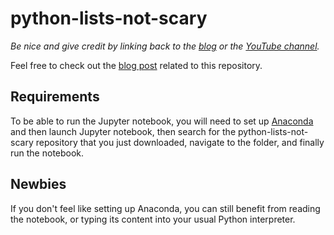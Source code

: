 # python-lists-not-scary

*Be nice and give credit by linking back to the [blog](https://coolkittencodingcafe.blogspot.com/) or the [YouTube channel](https://www.youtube.com/channel/UCKBJP6e5AG65zn3AZzKRVgQ?view_as=subscriber).*

Feel free to check out the [blog post](https://coolkittencodingcafe.blogspot.com/2019/11/lists-in-python-arent-that-scary.html) related to this repository.

## Requirements
To be able to run the Jupyter notebook, you will need to set up [Anaconda](https://www.anaconda.com/distribution/) and then launch Jupyter notebook, then search for the python-lists-not-scary repository that you just downloaded, navigate to the folder, and finally run the notebook.

## Newbies
If you don't feel like setting up Anaconda, you can still benefit from reading the notebook, or typing its content into your usual Python interpreter.

